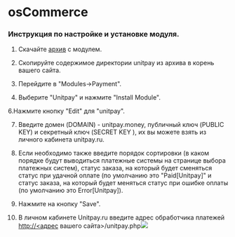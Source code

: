 # osCommerce

### Инструкция по настройке и установке модуля. <a id="instrukciya-po-nastroike-i-ustanovke-modulya"></a>

1. Скачайте [архив](https://github.com/unitpay/oscommerce-module) с модулем.

2. Скопируйте содержимое директории unitpay из архива в корень вашего сайта.

3. Перейдите в "Modules-&gt;Payment".

4. Выберите "Unitpay" и нажмите "Install Module".

6.Нажмите кнопку "Edit" для "unitpay".

7. Введите домен \(DOMAIN\) - unitpay.money, публичный ключ \(PUBLIC KEY\) и секретный ключ \(SECRET KEY \), их вы можете взять из личного кабинета unitpay.ru.

8. Если необходимо также введите порядок сортировки \(в каком порядке будут выводиться платежные системы на странице выбора платежных систем\), статус заказа, на который будет сменяться статус при удачной оплате \(по умолчанию это "Paid\[Unitpay\]" и статус заказа, на который будет меняться статус при ошибке оплаты \(по умолчанию это Error\[Unitpay\]\).

9. Нажмите на кнопку "Save".

10. В личном кабинете Unitpay.ru введите адрес обработчика платежей [http://&lt;адрес](http://xn--/%3C-8cdug0fj/) вашего сайта&gt;/unitpay.php![](https://d33v4339jhl8k0.cloudfront.net/docs/assets/551a91dbe4b0221aadf24410/images/583307d8903360645bfa6b08/file-yFI7WfJudH.png)

